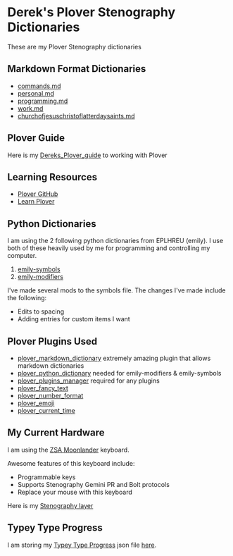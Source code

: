 # Derek's Plover Stenography Dictionaries

These are my Plover Stenography dictionaries

## Markdown Format Dictionaries

- [commands.md](plover/commands.md)
- [personal.md](plover/personal.md)
- [programming.md](plover/programming.md)
- [work.md](plover/work.md)
- [churchofjesuschristoflatterdaysaints.md](plover/churchofjesuschristoflatterdaysaints.md)

## Plover Guide

Here is my [Dereks_Plover_guide](Dereks_Plover_guide) to working with Plover

## Learning Resources

- [Plover GitHub](https://github.com/openstenoproject/plover)
- [Learn Plover](https://github.com/openstenoproject/plover/wiki/Learning-Stenography)

## Python Dictionaries

I am using the 2 following python dictionaries from EPLHREU (emily). I use both
of these heavily used by me for programming and controlling my computer.

1. [emily-symbols](https://github.com/EPLHREU/emily-symbols)
2. [emily-modifiers](https://github.com/EPLHREU/emily-modifiers)

I've made several mods to the symbols file. The changes I've made include the
following:

- Edits to spacing
- Adding entries for custom items I want

## Plover Plugins Used

- [plover_markdown_dictionary](https://github.com/antistic/plover_markdown_dictionary)
  extremely amazing plugin that allows markdown dictionaries
- [plover_python_dictionary](https://github.com/benoit-pierre/plover_python_dictionary) needed for emily-modifiers & emily-symbols
- [plover_plugins_manager](https://github.com/benoit_pierre/plover_plugins_manager) required for any plugins
- [plover_fancy_text](https://github.com/psethwick/plover_fancytext)
- [plover_number_format](https://github.com/Volensia/plover_number_format)
- [plover_emoji](https://github.com/morinted/plover_emoji)
- [plover_current_time](https://github.com/EPLHREU/plover-current-time)

## My Current Hardware

I am using the [ZSA Moonlander](https://www.zsa.io/moonlander/buy/) keyboard.

Awesome features of this keyboard include:

- Programmable keys
- Supports Stenography Gemini PR and Bolt protocols
- Replace your mouse with this keyboard

Here is my [Stenography layer](https://configure.zsa.io/moonlander/layouts/mz7LN/latest/9)

## Typey Type Progress

I am storing my [Typey Type Progress](https://didoesdigital.com/typey-type/progress)
json file [here](./plover/typey_type/typeytype_progress.json).
